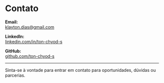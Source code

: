 # Contato

**Email:**  
klayton.dias@gmail.com

**LinkedIn:**  
[linkedin.com/in/ton-chyod-s](https://linkedin.com/in/ton-chyod-s)

**GitHub:**  
[github.com/ton-chyod-s](https://github.com/ton-chyod-s)

---

Sinta-se à vontade para entrar em contato para oportunidades, dúvidas ou parcerias.
